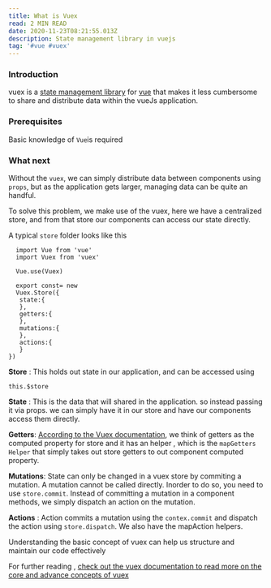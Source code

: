```yaml
---
title: What is Vuex
read: 2 MIN READ
date: 2020-11-23T08:21:55.013Z
description: State management library in vuejs
tag: '#vue #vuex'
---
```

### Introduction
 vuex is a [state management library](https://vuex.vuejs.org/guide/state.html#single-state-tree) for [vue](https://vuejs.org/) that makes it less cumbersome to share and distribute data within the vueJs application.

### Prerequisites 
Basic knowledge of `Vue`is required

### What next 
Without the `vuex`, we can simply distribute data between components using `props`, but as the application gets larger, managing data can be quite an handful.

To solve this problem, we make use of the vuex, here we have a centralized store, and from that store our components can access our state directly.

A typical `store` folder looks like this

```vue
  import Vue from 'vue'
  import Vuex from 'vuex'

  Vue.use(Vuex)

  export const= new 
  Vuex.Store({
   state:{
   },
   getters:{
   },
   mutations:{
   },
   actions:{
   }
})
```

**Store** : This holds out state in our application, and can be accessed using 

```vue
this.$store
```

**State** : This is the data that will shared in the application. so instead passing it via props. we can simply have it in our store and have our components access them directly.

**Getters**: [According to the Vuex documentation](https://vuex.vuejs.org/guide/getters.html), we think of getters as the computed property for store and it has an helper , which is the `mapGetters Helper` that simply takes out store getters to out component computed property.

**Mutations**: State can only be changed in a vuex store by commiting a mutation. A mutation cannot be called directly. Inorder to do so, you need to use `store.commit`. Instead of committing a mutation in a component methods, we simply  dispatch an action on the mutation.

**Actions** : Action commits a mutation using the `contex.commit` and dispatch the action using `store.dispatch`. We also have the mapAction helpers.

Understanding the basic concept of vuex can help us structure and maintain our code effectively

For further reading , [check out the vuex documentation to read more on the core and advance concepts of vuex](https://vuex.vuejs.org/#what-is-a-state-management-pattern)
